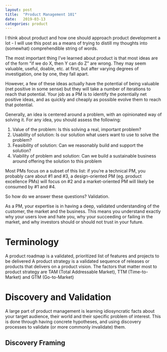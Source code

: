 ```yaml
---
layout: post
title:  "Product Management 101"
date:   2019-03-13
categories: product
---
```


I think about product and how one should approach product development a lot - I will use this post as a means of trying to distill my thoughts into (somewhat) comprehendible string of words. 

The most important thing I’ve learned about product is that most ideas are of the form “if we do X, then Y can do Z” are wrong. They may seem valuable, useful, doable, etc. at first, but after varying degrees of investigation, one by one, they fall apart.

However, a few of these ideas actually have the potential of being valuable (net positive in some sense) but they will take a number of iterations to reach that potential. Your job as a PM is to identify the potentially net positive ideas, and as quickly and cheaply as possible evolve them to reach that potential.

Generally, an idea is centered around a problem, with an opinionated way of solving it. For any idea, you should assess the following:

1. Value of the problem: Is this solving a real, important problem?
2. Usability of solution: Is our solution what users want to use to solve the problem?
3. Feasibility of solution: Can we reasonably build and support the solution?
4. Viability of problem and solution: Can we build a sustainable business around offering the solution to this problem

Most PMs focus on a subset of this list: if you’re a technical PM, you probably care about #1 and #3, a design-oriented PM (eg. product excellence PMs) will focus on #2 and a market-oriented PM will likely be consumed by #1 and #4. 

So how do we answer these questions? Validation.

As a PM, your expertise is in having a deep, validated understanding of the customer, the market and the business. This means you understand exactly why your users love and hate you, why your succeeding or failing in the market, and why investors should or should not trust in your future. 

# Terminology
A product roadmap is a validated, prioritized list of features and projects to be delivered
A product strategy is a validated sequence of releases or products that delivers on a product vision. The factors that matter most to product strategy are TAM (Total Addressable Market), TTM (Time-to-Market) and GTM (Go-to-Market)

# Discovery and Validation

A large part of product management is learning idiosyncratic facts about your target audience, their world and their specific problem of interest. This is done through having concrete hypotheses, and using discovery processes to validate (or more commonly invalidate) them.

## Discovery Framing


